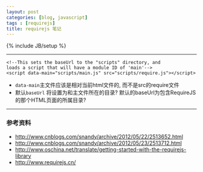 ```yaml
---
layout: post
categories: [blog, javascript]
tags : [requirejs]
title: requirejs 笔记
---
```

{% include JB/setup %}

---

    <!--This sets the baseUrl to the "scripts" directory, and
    loads a script that will have a module ID of 'main'-->
    <script data-main="scripts/main.js" src="scripts/require.js"></script>

* `data-main`主文件应该是相对当前html文件的, 而不是src的require文件
* 默认`baseUrl` 将设置为和主文件所在的目录? 默认的baseUrl为包含RequireJS的那个HTML页面的所属目录?

---

### 参考资料

* http://www.cnblogs.com/snandy/archive/2012/05/22/2513652.html
* http://www.cnblogs.com/snandy/archive/2012/05/23/2513712.html
* http://www.oschina.net/translate/getting-started-with-the-requirejs-library
* http://www.requirejs.cn/
